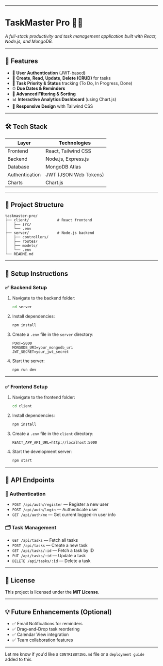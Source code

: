 

---

# **TaskMaster Pro** 🧠✅

*A full-stack productivity and task management application built with React, Node.js, and MongoDB.*

---

## 🚀 Features

* 🔐 **User Authentication** (JWT-based)
* 📝 **Create, Read, Update, Delete (CRUD)** for tasks
* 🎯 **Task Priority & Status** tracking (To Do, In Progress, Done)
* ⏰ **Due Dates & Reminders**
* 🔎 **Advanced Filtering & Sorting**
* 📊 **Interactive Analytics Dashboard** (using Chart.js)
* 📱 **Responsive Design** with Tailwind CSS

---

## 🛠️ Tech Stack

| Layer          | Technologies          |
| -------------- | --------------------- |
| Frontend       | React, Tailwind CSS   |
| Backend        | Node.js, Express.js   |
| Database       | MongoDB Atlas         |
| Authentication | JWT (JSON Web Tokens) |
| Charts         | Chart.js              |

---

## 📁 Project Structure

```
taskmaster-pro/
├── client/             # React frontend
│   ├── src/
│   └── .env
├── server/             # Node.js backend
│   ├── controllers/
│   ├── routes/
│   ├── models/
│   └── .env
└── README.md
```

---

## 🧩 Setup Instructions

### ✅ Backend Setup

1. Navigate to the backend folder:

   ```bash
   cd server
   ```

2. Install dependencies:

   ```bash
   npm install
   ```

3. Create a `.env` file in the `server` directory:

   ```
   PORT=5000
   MONGODB_URI=your_mongodb_uri
   JWT_SECRET=your_jwt_secret
   ```

4. Start the server:

   ```bash
   npm run dev
   ```

---

### ✅ Frontend Setup

1. Navigate to the frontend folder:

   ```bash
   cd client
   ```

2. Install dependencies:

   ```bash
   npm install
   ```

3. Create a `.env` file in the `client` directory:

   ```
   REACT_APP_API_URL=http://localhost:5000
   ```

4. Start the development server:

   ```bash
   npm start
   ```

---

## 📡 API Endpoints

### 🔐 **Authentication**

* `POST /api/auth/register` — Register a new user
* `POST /api/auth/login` — Authenticate user
* `GET /api/auth/me` — Get current logged-in user info

### 🗂 **Task Management**

* `GET /api/tasks` — Fetch all tasks
* `POST /api/tasks` — Create a new task
* `GET /api/tasks/:id` — Fetch a task by ID
* `PUT /api/tasks/:id` — Update a task
* `DELETE /api/tasks/:id` — Delete a task

---

## 📜 License

This project is licensed under the **MIT License**.

---

## 💡 Future Enhancements (Optional)

* ✅ Email Notifications for reminders
* ✅ Drag-and-Drop task reordering
* ✅ Calendar View integration
* ✅ Team collaboration features

---

Let me know if you'd like a `CONTRIBUTING.md` file or a `deployment guide` added to this.
